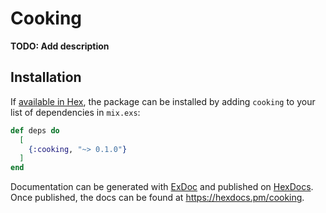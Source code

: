 # Cooking

**TODO: Add description**

## Installation

If [available in Hex](https://hex.pm/docs/publish), the package can be installed
by adding `cooking` to your list of dependencies in `mix.exs`:

```elixir
def deps do
  [
    {:cooking, "~> 0.1.0"}
  ]
end
```

Documentation can be generated with [ExDoc](https://github.com/elixir-lang/ex_doc)
and published on [HexDocs](https://hexdocs.pm). Once published, the docs can
be found at <https://hexdocs.pm/cooking>.

